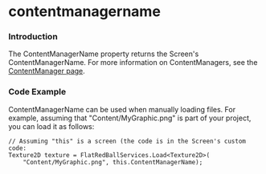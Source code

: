 # contentmanagername

### Introduction

The ContentManagerName property returns the Screen's ContentManagerName. For more information on ContentManagers, see the [ContentManager page](../../../../../frb/docs/index.php).

### Code Example

ContentManagerName can be used when manually loading files. For example, assuming that "Content/MyGraphic.png" is part of your project, you can load it as follows:

```
// Assuming "this" is a screen (the code is in the Screen's custom code:
Texture2D texture = FlatRedBallServices.Load<Texture2D>(
    "Content/MyGraphic.png", this.ContentManagerName);
```
